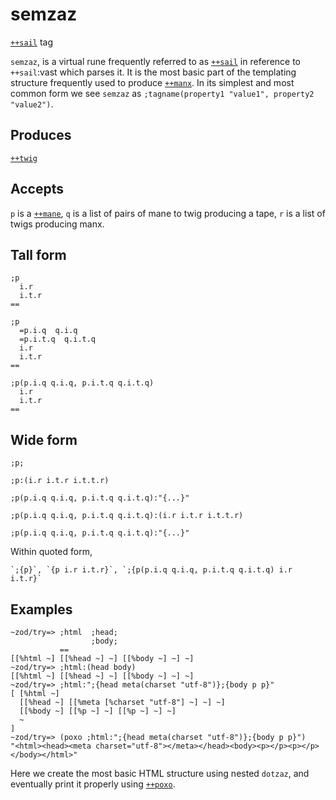 semzaz
===============

[`++sail`]() tag

`semzaz`, is a virtual rune frequently referred to as [`++sail`]() in
reference to `++sail`:vast which parses it. It is the most basic part of
the templating structure frequently used to produce [`++manx`](). In its
simplest and most common form we see `semzaz` as
`;tagname(property1 "value1", property2 "value2")`.

Produces
--------

[`++twig`]()

Accepts
-------

`p` is a [`++mane`](), `q` is a list of pairs of mane to twig producing a
tape, `r` is a list of twigs producing manx.

Tall form
---------

    ;p
      i.r
      i.t.r
    ==

    ;p 
      =p.i.q  q.i.q
      =p.i.t.q  q.i.t.q
      i.r
      i.t.r
    ==

    ;p(p.i.q q.i.q, p.i.t.q q.i.t.q)
      i.r
      i.t.r
    ==

Wide form
---------

    ;p;

    ;p:(i.r i.t.r i.t.t.r)

    ;p(p.i.q q.i.q, p.i.t.q q.i.t.q):"{...}"

    ;p(p.i.q q.i.q, p.i.t.q q.i.t.q):(i.r i.t.r i.t.t.r)

    ;p(p.i.q q.i.q, p.i.t.q q.i.t.q):"{...}"

Within quoted form,

    `;{p}`, `{p i.r i.t.r}`, `;{p(p.i.q q.i.q, p.i.t.q q.i.t.q) i.r i.t.r}`

Examples
--------

    ~zod/try=> ;html  ;head;
                      ;body;
               == 
    [[%html ~] [[%head ~] ~] [[%body ~] ~] ~]
    ~zod/try=> ;html:(head body)
    [[%html ~] [[%head ~] ~] [[%body ~] ~] ~]
    ~zod/try=> ;html:";{head meta(charset "utf-8")};{body p p}"
    [ [%html ~]
      [[%head ~] [[%meta [%charset "utf-8"] ~] ~] ~]
      [[%body ~] [[%p ~] ~] [[%p ~] ~] ~]
      ~
    ]
    ~zod/try=> (poxo ;html:";{head meta(charset "utf-8")};{body p p}")
    "<html><head><meta charset="utf-8"></meta></head><body><p></p><p></p></body></html>"

Here we create the most basic HTML structure using nested `dotzaz`, and
eventually print it properly using [`++poxo`]().
